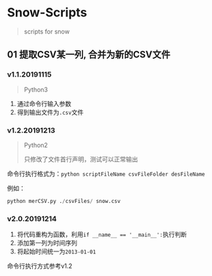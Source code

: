 # Snow-Scripts
 
> scripts for snow

## 01 提取CSV某一列, 合并为新的CSV文件

### v1.1.20191115

> Python3

1. 通过命令行输入参数
2. 得到输出文件为`.csv`文件

### v1.2.20191213

> Python2
>
> 只修改了文件首行声明，测试可以正常输出

命令行执行格式为：`python scriptFileName csvFileFolder desFileName`

例如：

```python
python merCSV.py ./csvFiles/ snow.csv
```

### v2.0.20191214

1. 将代码重构为函数，利用`if __name__ == '__main__':`执行判断
2. 添加第一列为时间序列
3. 将起始时间统一为`2013-01-01`

命令行执行方式参考v1.2

